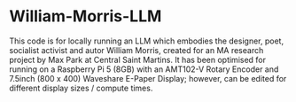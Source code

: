 # William-Morris-LLM

This code is for locally running an LLM which embodies the designer, poet, socialist activist and autor William Morris, created for an MA research project by Max Park at Central Saint Martins.
It has been optimised for running on a Raspberry Pi 5 (8GB) with an AMT102-V Rotary Encoder and 7.5inch (800 x 400) Waveshare E-Paper Display; however, can be edited for different display sizes / compute times.
